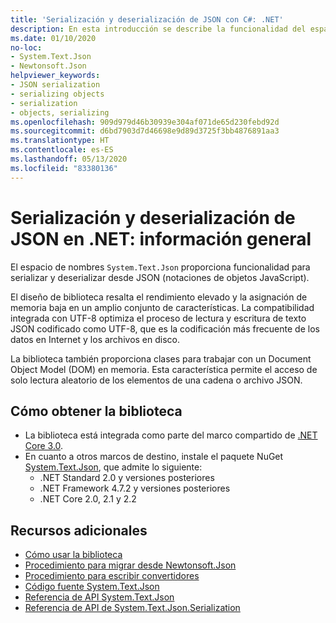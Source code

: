 ```yaml
---
title: 'Serialización y deserialización de JSON con C#: .NET'
description: En esta introducción se describe la funcionalidad del espacio de nombres System.Text.Json para serializar y deserializar con JSON en .NET.
ms.date: 01/10/2020
no-loc:
- System.Text.Json
- Newtonsoft.Json
helpviewer_keywords:
- JSON serialization
- serializing objects
- serialization
- objects, serializing
ms.openlocfilehash: 909d979d46b30939e304af071de65d230febd92d
ms.sourcegitcommit: d6bd7903d7d46698e9d89d3725f3bb4876891aa3
ms.translationtype: HT
ms.contentlocale: es-ES
ms.lasthandoff: 05/13/2020
ms.locfileid: "83380136"
---
```

# <a name="json-serialization-and-deserialization-marshalling-and-unmarshalling-in-net---overview"></a>Serialización y deserialización de JSON en .NET: información general

El espacio de nombres `System.Text.Json` proporciona funcionalidad para serializar y deserializar desde JSON (notaciones de objetos JavaScript).

El diseño de biblioteca resalta el rendimiento elevado y la asignación de memoria baja en un amplio conjunto de características. La compatibilidad integrada con UTF-8 optimiza el proceso de lectura y escritura de texto JSON codificado como UTF-8, que es la codificación más frecuente de los datos en Internet y los archivos en disco.

La biblioteca también proporciona clases para trabajar con un Document Object Model (DOM) en memoria. Esta característica permite el acceso de solo lectura aleatorio de los elementos de una cadena o archivo JSON.

## <a name="how-to-get-the-library"></a>Cómo obtener la biblioteca

* La biblioteca está integrada como parte del marco compartido de [.NET Core 3.0](https://aka.ms/netcore3download).
* En cuanto a otros marcos de destino, instale el paquete NuGet [System.Text.Json](https://www.nuget.org/packages/System.Text.Json), que admite lo siguiente:
  * .NET Standard 2.0 y versiones posteriores
  * .NET Framework 4.7.2 y versiones posteriores
  * .NET Core 2.0, 2.1 y 2.2

## <a name="additional-resources"></a>Recursos adicionales

* [Cómo usar la biblioteca](system-text-json-how-to.md)
* [Procedimiento para migrar desde Newtonsoft.Json](system-text-json-migrate-from-newtonsoft-how-to.md)
* [Procedimiento para escribir convertidores](system-text-json-converters-how-to.md)
* [Código fuente System.Text.Json](https://github.com/dotnet/runtime/tree/81bf79fd9aa75305e55abe2f7e9ef3f60624a3a1/src/libraries/System.Text.Json)
* [Referencia de API System.Text.Json](xref:System.Text.Json)
* [Referencia de API de System.Text.Json.Serialization](xref:System.Text.Json.Serialization)
<!-- * [Roadmap](https://github.com/dotnet/runtime/blob/81bf79fd9aa75305e55abe2f7e9ef3f60624a3a1/src/libraries/System.Text.Json/roadmap/README.md)-->
